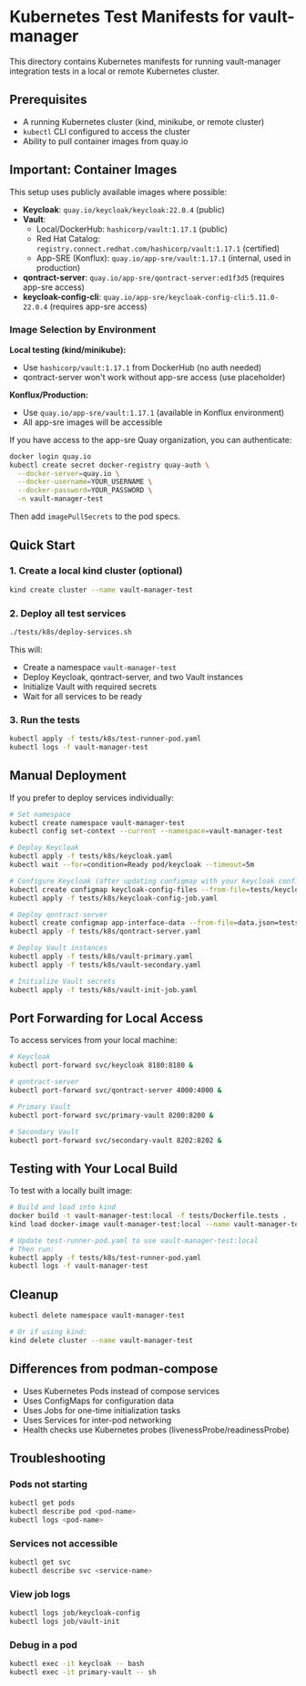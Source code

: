 # Kubernetes Test Manifests for vault-manager

This directory contains Kubernetes manifests for running vault-manager integration tests in a local or remote Kubernetes cluster.

## Prerequisites

- A running Kubernetes cluster (kind, minikube, or remote cluster)
- `kubectl` CLI configured to access the cluster
- Ability to pull container images from quay.io

## Important: Container Images

This setup uses publicly available images where possible:
- **Keycloak**: `quay.io/keycloak/keycloak:22.0.4` (public)
- **Vault**:
  - Local/DockerHub: `hashicorp/vault:1.17.1` (public)
  - Red Hat Catalog: `registry.connect.redhat.com/hashicorp/vault:1.17.1` (certified)
  - App-SRE (Konflux): `quay.io/app-sre/vault:1.17.1` (internal, used in production)
- **qontract-server**: `quay.io/app-sre/qontract-server:ed1f3d5` (requires app-sre access)
- **keycloak-config-cli**: `quay.io/app-sre/keycloak-config-cli:5.11.0-22.0.4` (requires app-sre access)

### Image Selection by Environment

**Local testing (kind/minikube):**
- Use `hashicorp/vault:1.17.1` from DockerHub (no auth needed)
- qontract-server won't work without app-sre access (use placeholder)

**Konflux/Production:**
- Use `quay.io/app-sre/vault:1.17.1` (available in Konflux environment)
- All app-sre images will be accessible

If you have access to the app-sre Quay organization, you can authenticate:
```bash
docker login quay.io
kubectl create secret docker-registry quay-auth \
  --docker-server=quay.io \
  --docker-username=YOUR_USERNAME \
  --docker-password=YOUR_PASSWORD \
  -n vault-manager-test
```

Then add `imagePullSecrets` to the pod specs.

## Quick Start

### 1. Create a local kind cluster (optional)

```bash
kind create cluster --name vault-manager-test
```

### 2. Deploy all test services

```bash
./tests/k8s/deploy-services.sh
```

This will:
- Create a namespace `vault-manager-test`
- Deploy Keycloak, qontract-server, and two Vault instances
- Initialize Vault with required secrets
- Wait for all services to be ready

### 3. Run the tests

```bash
kubectl apply -f tests/k8s/test-runner-pod.yaml
kubectl logs -f vault-manager-test
```

## Manual Deployment

If you prefer to deploy services individually:

```bash
# Set namespace
kubectl create namespace vault-manager-test
kubectl config set-context --current --namespace=vault-manager-test

# Deploy Keycloak
kubectl apply -f tests/k8s/keycloak.yaml
kubectl wait --for=condition=Ready pod/keycloak --timeout=5m

# Configure Keycloak (after updating configmap with your keycloak configs)
kubectl create configmap keycloak-config-files --from-file=tests/keycloak/
kubectl apply -f tests/k8s/keycloak-config-job.yaml

# Deploy qontract-server
kubectl create configmap app-interface-data --from-file=data.json=tests/app-interface/data.json
kubectl apply -f tests/k8s/qontract-server.yaml

# Deploy Vault instances
kubectl apply -f tests/k8s/vault-primary.yaml
kubectl apply -f tests/k8s/vault-secondary.yaml

# Initialize Vault secrets
kubectl apply -f tests/k8s/vault-init-job.yaml
```

## Port Forwarding for Local Access

To access services from your local machine:

```bash
# Keycloak
kubectl port-forward svc/keycloak 8180:8180 &

# qontract-server
kubectl port-forward svc/qontract-server 4000:4000 &

# Primary Vault
kubectl port-forward svc/primary-vault 8200:8200 &

# Secondary Vault
kubectl port-forward svc/secondary-vault 8202:8202 &
```

## Testing with Your Local Build

To test with a locally built image:

```bash
# Build and load into kind
docker build -t vault-manager-test:local -f tests/Dockerfile.tests .
kind load docker-image vault-manager-test:local --name vault-manager-test

# Update test-runner-pod.yaml to use vault-manager-test:local
# Then run:
kubectl apply -f tests/k8s/test-runner-pod.yaml
kubectl logs -f vault-manager-test
```

## Cleanup

```bash
kubectl delete namespace vault-manager-test

# Or if using kind:
kind delete cluster --name vault-manager-test
```

## Differences from podman-compose

- Uses Kubernetes Pods instead of compose services
- Uses ConfigMaps for configuration data
- Uses Jobs for one-time initialization tasks
- Uses Services for inter-pod networking
- Health checks use Kubernetes probes (livenessProbe/readinessProbe)

## Troubleshooting

### Pods not starting

```bash
kubectl get pods
kubectl describe pod <pod-name>
kubectl logs <pod-name>
```

### Services not accessible

```bash
kubectl get svc
kubectl describe svc <service-name>
```

### View job logs

```bash
kubectl logs job/keycloak-config
kubectl logs job/vault-init
```

### Debug in a pod

```bash
kubectl exec -it keycloak -- bash
kubectl exec -it primary-vault -- sh
```
